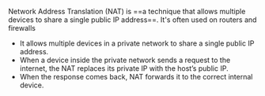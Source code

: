 
Network Address Translation (NAT) is ==a technique that allows multiple devices to share a single public IP address==. It's often used on routers and firewalls

- It allows multiple devices in a private network to share a single public IP address.
- When a device inside the private network sends a request to the internet, the NAT replaces its private IP with the host’s public IP.
- When the response comes back, NAT forwards it to the correct internal device.